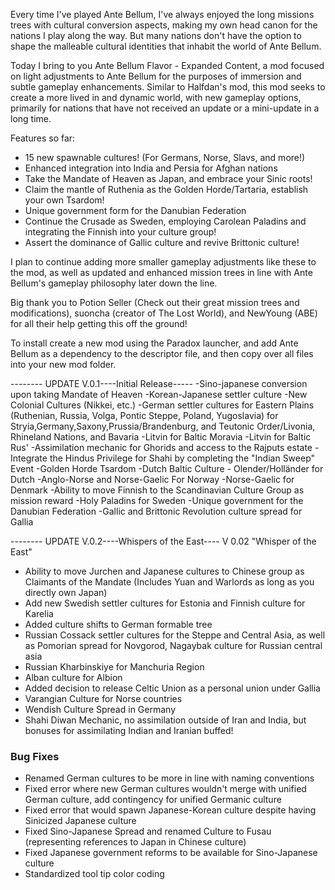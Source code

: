 Every time I've played Ante Bellum, I've always enjoyed the long missions trees with cultural conversion aspects, making my own head canon for the nations I play along the way. But many nations don't have the option to shape the malleable cultural identities that inhabit the world of Ante Bellum.

Today I bring to you Ante Bellum Flavor - Expanded Content, a mod focused on light adjustments to Ante Bellum for the purposes of immersion and subtle gameplay enhancements. Similar to Halfdan's mod, this mod seeks to create a more lived in and dynamic world, with new gameplay options, primarily for nations that have not received an update or a mini-update in a long time.

Features so far:
- 15 new spawnable cultures! (For Germans, Norse, Slavs, and more!)
- Enhanced integration into India and Persia for Afghan nations
- Take the Mandate of Heaven as Japan, and embrace your Sinic roots!
- Claim the mantle of Ruthenia as the Golden Horde/Tartaria, establish your own Tsardom!
- Unique government form for the Danubian Federation
- Continue the Crusade as Sweden, employing Carolean Paladins and integrating the Finnish into your culture group!
- Assert the dominance of Gallic culture and revive Brittonic culture!

I plan to continue adding more smaller gameplay adjustments like these to the mod, as well as updated and enhanced mission trees in line with Ante Bellum's gameplay philosophy later down the line.

Big thank you to Potion Seller (Check out their great mission trees and modifications), suoncha (creator of The Lost World), and NewYoung (ABE) for all their help getting this off the ground!

To install create a new mod using the Paradox launcher, and add Ante Bellum as a dependency to the descriptor file, and then copy over all files into your new mod folder.

-------- UPDATE V.0.1----Initial Release-----
-Sino-japanese conversion upon taking Mandate of Heaven
-Korean-Japanese settler culture
-New Colonial Cultures (Nikkei, etc.)
-German settler cultures for Eastern Plains (Ruthenian, Russia, Volga, Pontic Steppe, Poland, Yugoslavia) for Stryia,Germany,Saxony,Prussia/Brandenburg, and Teutonic Order/Livonia, Rhineland Nations, and Bavaria 
-Litvin for Baltic Moravia
-Litvin for Baltic Rus'
-Assimilation mechanic for Ghorids and access to the Rajputs estate
-Integrate the Hindus Privilege for Shahi by completing the "Indian Sweep" Event
-Golden Horde Tsardom
-Dutch Baltic Culture - Olender/Holländer for Dutch
-Anglo-Norse and Norse-Gaelic For Norway 
-Norse-Gaelic for Denmark
-Ability to move Finnish to the Scandinavian Culture Group as mission reward
-Holy Paladins for Sweden
-Unique government for the Danubian Federation 
-Gallic and Brittonic Revolution culture spread for Gallia

-------- UPDATE V.0.2----Whispers of the East----
V 0.02 "Whisper of the East"
 - Ability to move Jurchen and Japanese cultures to Chinese group as Claimants of the Mandate (Includes Yuan and Warlords as long as you directly own Japan)
 - Add new Swedish settler cultures for Estonia and Finnish culture for Karelia 
 - Added culture shifts to German formable tree 
 - Russian Cossack settler cultures for the Steppe and Central Asia, as well as Pomorian spread for Novgorod, Nagaybak culture for Russian central asia 
 - Russian Kharbinskiye for Manchuria Region
 - Alban culture for Albion
 - Added decision to release Celtic Union as a personal union under Gallia 
 - Varangian Culture for Norse countries 
 - Wendish Culture Spread in Germany 
 - Shahi Diwan Mechanic, no assimilation outside of Iran and India, but bonuses for assimilating Indian and Iranian buffed!
 
### Bug Fixes ####
- Renamed German cultures to be more in line with naming conventions
- Fixed error where new German cultures wouldn't merge with unified German culture, add contingency for unified Germanic culture 
- Fixed error that would spawn Japanese-Korean culture despite having Sinicized Japanese culture
- Fixed Sino-Japanese Spread and renamed Culture to Fusau (representing references to Japan in Chinese culture)
- Fixed Japanese government reforms to be available for Sino-Japanese culture 
- Standardized tool tip color coding 